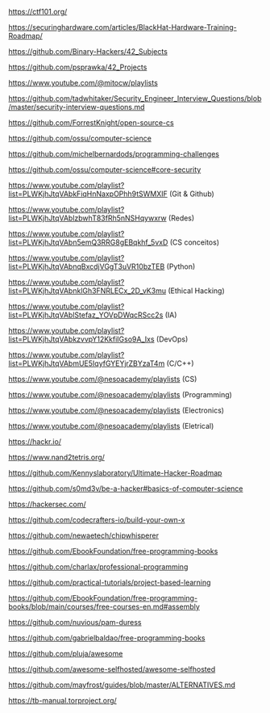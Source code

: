 https://ctf101.org/

https://securinghardware.com/articles/BlackHat-Hardware-Training-Roadmap/

https://github.com/Binary-Hackers/42_Subjects

https://github.com/psprawka/42_Projects

https://www.youtube.com/@mitocw/playlists

https://github.com/tadwhitaker/Security_Engineer_Interview_Questions/blob/master/security-interview-questions.md

https://github.com/ForrestKnight/open-source-cs

https://github.com/ossu/computer-science

https://github.com/michelbernardods/programming-challenges

https://github.com/ossu/computer-science#core-security

https://www.youtube.com/playlist?list=PLWKjhJtqVAbkFiqHnNaxpOPhh9tSWMXIF (Git & Github)

https://www.youtube.com/playlist?list=PLWKjhJtqVAblzbwhT83fRh5nNSHqywxrw (Redes)

https://www.youtube.com/playlist?list=PLWKjhJtqVAbn5emQ3RRG8gEBqkhf_5vxD (CS conceitos)

https://www.youtube.com/playlist?list=PLWKjhJtqVAbnqBxcdjVGgT3uVR10bzTEB (Python)

https://www.youtube.com/playlist?list=PLWKjhJtqVAbnklGh3FNRLECx_2D_vK3mu (Ethical Hacking)

https://www.youtube.com/playlist?list=PLWKjhJtqVAblStefaz_YOVpDWqcRScc2s (IA)

https://www.youtube.com/playlist?list=PLWKjhJtqVAbkzvvpY12KkfiIGso9A_Ixs (DevOps)

https://www.youtube.com/playlist?list=PLWKjhJtqVAbmUE5IqyfGYEYjrZBYzaT4m (C/C++)

https://www.youtube.com/@nesoacademy/playlists (CS)

https://www.youtube.com/@nesoacademy/playlists (Programming)

https://www.youtube.com/@nesoacademy/playlists (Electronics)

https://www.youtube.com/@nesoacademy/playlists (Eletrical)

https://hackr.io/

https://www.nand2tetris.org/

https://github.com/Kennyslaboratory/Ultimate-Hacker-Roadmap

https://github.com/s0md3v/be-a-hacker#basics-of-computer-science

https://hackersec.com/

https://github.com/codecrafters-io/build-your-own-x

https://github.com/newaetech/chipwhisperer

https://github.com/EbookFoundation/free-programming-books

https://github.com/charlax/professional-programming

https://github.com/practical-tutorials/project-based-learning

https://github.com/EbookFoundation/free-programming-books/blob/main/courses/free-courses-en.md#assembly

https://github.com/nuvious/pam-duress

https://github.com/gabrielbaldao/free-programming-books

https://github.com/pluja/awesome

https://github.com/awesome-selfhosted/awesome-selfhosted

https://github.com/mayfrost/guides/blob/master/ALTERNATIVES.md

https://tb-manual.torproject.org/
